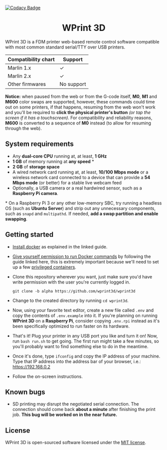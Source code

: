 [![Codacy Badge](https://app.codacy.com/project/badge/Grade/de0ec3d7753c4629bb0b23e12bfcf56c)](https://app.codacy.com/gh/wprint3d/wprint3d/dashboard?utm_source=gh&utm_medium=referral&utm_content=&utm_campaign=Badge_grade)

<h1 style="text-align: center;"> WPrint 3D </h1>

WPrint 3D is a FDM printer web-based remote control software compatible with most common standard serial/TTY over USB printers.

Compatibility chart | Support     
------------------- | -----------
Marlin 1.x          | ✓          
Marlin 2.x          | ✓          
Other firmwares     | No support 

**Notice:** when paused from the web or from the G-code itself, **M0**, **M1** and **M600** color swaps are supported, however, these commands could time out on some printers, if that happens, resuming from the web won't work and you'll be required to **click the physical printer's button** *(or tap the screen if it has a touchscreen)*. For compatibility and reliability reasons, **M600** is converted to a sequence of **M0** instead (to allow for resuming through the web).

## System requirements
- Any **dual-core CPU** running at, at least, **1 GHz**
- **1 GB** of memory running at **any speed** \*
- **2 GB** of **storage space**
- A wired network card running at, at least, **10/100 Mbps mode** or a wireless network card connected to a device that can provide a **54 Mbps mode** (or better) for a stable live webcam feed
- Optionally, a USB camera or a real hardwired sensor, such as a **Raspberry Pi camera**.

\* On a Raspberry Pi 3 or any other low-memory SBC, try running a headless OS (such as **Ubuntu Server**) and strip out any unnecessary components, such as `snapd` and `multipathd`. If needed, **add a swap partition and enable swapping**.

## Getting started
- [Install docker](https://docs.docker.com/desktop/install/linux-install/) as explained in the linked guide.
- [Give yourself permission to run Docker commands](https://docs.docker.com/engine/install/linux-postinstall/) by following the guide linked here, this is extremely important because we'll need to set up a few [privileged containers](https://docs.docker.com/engine/reference/commandline/run/#-full-container-capabilities---privileged).
- Clone this repository wherever you want, just make sure you'd have write permission with the user you're currently logged in.

    `git clone -b alpha https://github.com/wprint3d/wprint3d`
- Change to the created directory by running `cd wprint3d`.
- Now, using your favorite text editor, create a new file called `.env` and copy the contents of `.env.example` into it. If you're planning on running **WPrint 3D** on a **Raspberry Pi**, consider copying `.env.rpi` instead as it's been specifically optimized to run faster on its hardware.
- That's it! Plug your printer in any USB port you like and turn it on! Now, run `bash run.sh` to get going. The first run might take a few minutes, so you'll probably want to find something else to do in the meantime.
- Once it's done, type `ifconfig` and copy the IP address of your machine. Type that IP address into the address bar of your browser, i.e.: https://192.168.0.2
- Follow the on-screen instructions.

## Known bugs
- SD printing may disrupt the negotiated serial connection. The connection should come back **about a minute** after finishing the print job. **This bug will be worked on in the near future.**

<!-- 
## Contributing

Thank you for considering contributing to WPrint 3D! The contribution guide can be found in the [WPrint 3D documentation](#).

## Code of Conduct

In order to ensure that the Laravel community is welcoming to all, please review and abide by the [Code of Conduct](#).

## Security Vulnerabilities

If you discover a security vulnerability within WPrint 3D, please send an e-mail to ... via [example@example.com](mailto:example@example.com). All security vulnerabilities will be promptly addressed. -->

## License

WPrint 3D is open-sourced software licensed under the [MIT license](LICENSE).
